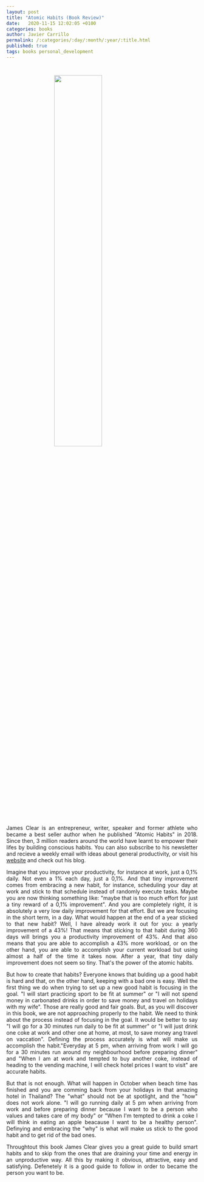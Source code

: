 ```yaml
---
layout: post
title: "Atomic Habits (Book Review)"
date:   2020-11-15 12:02:05 +0100
categories: books
author: Javier Carrillo
permalink: /:categories/:day/:month/:year/:title.html
published: true
tags: books personal_development 
---
```


<h1><img style="display: block; margin-left: auto; margin-right: auto; width: 50%" src="https://jcentercreation.github.io/JekyllPersonalWeb/assets/img/atomic-habits-book.png"></h1>

<p style="text-align: justify">James Clear is an entrepreneur, writer, speaker and former athlete who became a best seller author when he published "Atomic Habits" in 2018. Since then, 3 million readers around the world have learnt to empower their lifes by building conscious habits. You can also subscribe to his newsletter and recieve a weekly email with ideas about general productivity, or visit his <a href="https://jamesclear.com">website</a> and check out his blog.</p>

<p style="text-align: justify">Imagine that you improve your productivity, for instance at work, just a 0,1% daily. Not even a 1% each day, just a 0,1%. And that tiny improvement comes from embracing a new habit, for instance, scheduling your day at work and stick to that schedule instead of randomly execute tasks. Maybe you are now thinking something like: "maybe that is too much effort for just a tiny reward of a 0,1% improvement". And you are completely right, it is absolutely a very low daily improvement for that effort. But we are focusing in the short term, in a day. What would happen at the end of a year sticked to that new habit? Well, I have already work it out for you: a yearly improvement of a 43%! That means that sticking to that habit during 360 days will brings you a productivity improvement of 43%. And that also means that you are able to accomplish a 43% more workload, or on the other hand, you are able to accomplish your current workload but using almost a half of the time it takes now. After a year, that tiny daily improvement does not seem so tiny. That's the power of the atomic habits.</p>

<p style="text-align: justify">But how to create that habits? Everyone knows that bulding up a good habit is hard and that, on the other hand, keeping with a bad one is easy. Well the first thing we do when trying to set up a new good habit is focusing in the goal. "I will start practicing sport to be fit at summer" or "I will not spend money in carbonated drinks in order to save money and travel on holidays with my wife". Those are really good and fair goals. But, as you will discover in this book, we are not approaching properly to the habit. We need to think about the process instead of focusing in the goal. It would be better to say "I will go for a 30 minutes run daily to be fit at summer" or "I will just drink one coke at work and other one at home, at most, to save money ang travel on vaccation". Defining the process accurately is what will make us accomplish the habit."Everyday at 5 pm, when arriving from work I will go for a 30 minutes run around my neighbourhood before preparing dinner" and "When I am at work and tempted to buy another coke, instead of heading to the vending machine, I will check hotel prices I want to visit" are accurate habits.</p>

<p style="text-align: justify">But that is not enough. What will happen in October when beach time has finished and you are comming back from your holidays in that amazing hotel in Thailand? The "what" should not be at spotlight, and the "how" does not work alone. "I will go running daily at 5 pm when arriving from work and before preparing dinner because I want to be a person who values and takes care of my body" or "When I'm tempted to drink a coke I will think in eating an apple beacause I want to be a healthy person". Definying and embracing the "why" is what will make us stick to the good habit and to get rid of the bad ones.</p>

<p style="text-align: justify">Throughtout this book James Clear gives you a great guide to build smart habits and to skip from the ones that are draining your time and energy in an unproductive way. All this by making it obvious, attractive, easy and satisfying. Defenetely it is a good guide to follow in order to became the person you want to be.</p>
